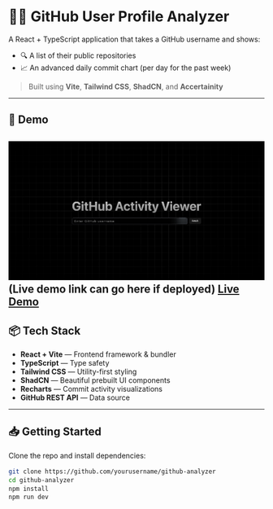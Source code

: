 # 🧑‍💻 GitHub User Profile Analyzer

A React + TypeScript application that takes a GitHub username and shows:

- 🔍 A list of their public repositories
- 📈 An advanced daily commit chart (per day for the past week)

> Built using **Vite**, **Tailwind CSS**, **ShadCN**, and **Accertainity**

---

## 🚀 Demo

![Screenshot](./public/Screenshot.png)  
(Live demo link can go here if deployed)
[Live Demo](https://repo-jatin.vercel.app/)
---

## 📦 Tech Stack

- **React + Vite** — Frontend framework & bundler
- **TypeScript** — Type safety
- **Tailwind CSS** — Utility-first styling
- **ShadCN** — Beautiful prebuilt UI components
- **Recharts** — Commit activity visualizations
- **GitHub REST API** — Data source

---

## 📥 Getting Started

Clone the repo and install dependencies:

```bash
git clone https://github.com/yourusername/github-analyzer
cd github-analyzer
npm install
npm run dev
